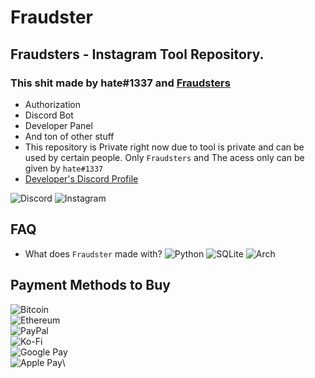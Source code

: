 # Fraudster

## Fraudsters - Instagram Tool Repository.

### This shit made by hate#1337 and [Fraudsters](https://discord.gg/fraudsters)

* Authorization
* Discord Bot
* Developer Panel
* And ton of other stuff
* This repository is Private right now due to tool is private and can be used by certain people. Only `Fraudsters` and The acess only can be given by `hate#1337`
* [Developer's Discord Profile](https://lookup.guru/920364039568236565)

![Discord](https://img.shields.io/badge/%3Cfraudster%3E-%237289DA.svg?style=for-the-badge&logo=discord&logoColor=white) ![Instagram](https://img.shields.io/badge/<@whosshatee>-%23E4405F.svg?style=for-the-badge&logo=Instagram&logoColor=white) 

## FAQ

* What does `Fraudster` made with? ![Python](https://img.shields.io/badge/python-3670A0?style=for-the-badge&logo=python&logoColor=ffdd54) ![SQLite](https://img.shields.io/badge/sqlite-%2307405e.svg?style=for-the-badge&logo=sqlite&logoColor=white) ![Arch](https://img.shields.io/badge/Arch%20Linux-1793D1?logo=arch-linux&logoColor=fff&style=for-the-badge)

## Payment Methods to Buy

![Bitcoin](https://img.shields.io/badge/310-000?style=for-the-badge&logo=bitcoin&logoColor=white)\
![Ethereum](https://img.shields.io/badge/310-3C3C3D?style=for-the-badge&logo=Ethereum&logoColor=white)\
![PayPal](https://img.shields.io/badge/310-00457C?style=for-the-badge&logo=paypal&logoColor=white)\
![Ko-Fi](https://img.shields.io/badge/310-F16061?style=for-the-badge&logo=ko-fi&logoColor=white)\
![Google Pay](https://img.shields.io/badge/310-%233780F1.svg?style=for-the-badge&logo=Google-Pay&logoColor=white)\
![Apple Pay](https://img.shields.io/badge/310-000000.svg?style=for-the-badge&logo=Apple-Pay&logoColor=white)\
